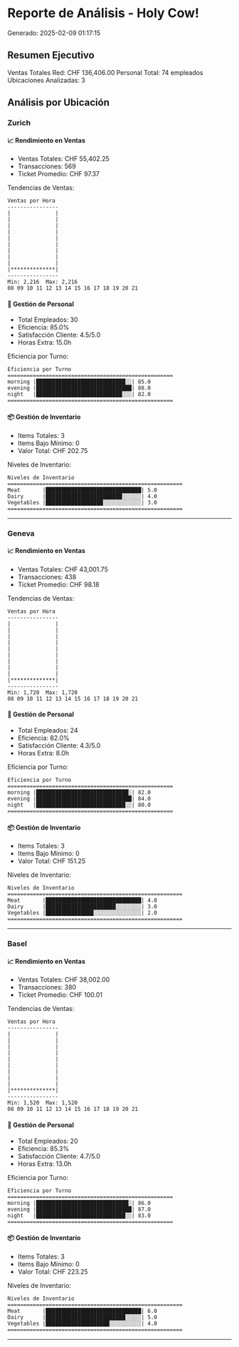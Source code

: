 # Reporte de Análisis - Holy Cow!
Generado: 2025-02-09 01:17:15

## Resumen Ejecutivo

Ventas Totales Red: CHF 136,406.00
Personal Total: 74 empleados
Ubicaciones Analizadas: 3

## Análisis por Ubicación

### Zurich

#### 📈 Rendimiento en Ventas
- Ventas Totales: CHF 55,402.25
- Transacciones: 569
- Ticket Promedio: CHF 97.37

Tendencias de Ventas:
```
Ventas por Hora
----------------
|              |
|              |
|              |
|              |
|              |
|              |
|              |
|              |
|              |
|**************|
----------------
Min: 2,216  Max: 2,216
08 09 10 11 12 13 14 15 16 17 18 19 20 21
```

#### 👥 Gestión de Personal
- Total Empleados: 30
- Eficiencia: 85.0%
- Satisfacción Cliente: 4.5/5.0
- Horas Extra: 15.0h

Eficiencia por Turno:
```
Eficiencia por Turno
====================================================
morning |████████████████████████████░░| 85.0
evening |██████████████████████████████| 88.0
night   |███████████████████████████░░░| 82.0
====================================================
```

#### 📦 Gestión de Inventario
- Items Totales: 3
- Items Bajo Mínimo: 0
- Valor Total: CHF 202.75

Niveles de Inventario:
```
Niveles de Inventario
=======================================================
Meat       |██████████████████████████████| 5.0
Dairy      |████████████████████████░░░░░░| 4.0
Vegetables |██████████████████░░░░░░░░░░░░| 3.0
=======================================================
```

---

### Geneva

#### 📈 Rendimiento en Ventas
- Ventas Totales: CHF 43,001.75
- Transacciones: 438
- Ticket Promedio: CHF 98.18

Tendencias de Ventas:
```
Ventas por Hora
----------------
|              |
|              |
|              |
|              |
|              |
|              |
|              |
|              |
|              |
|**************|
----------------
Min: 1,720  Max: 1,720
08 09 10 11 12 13 14 15 16 17 18 19 20 21
```

#### 👥 Gestión de Personal
- Total Empleados: 24
- Eficiencia: 82.0%
- Satisfacción Cliente: 4.3/5.0
- Horas Extra: 8.0h

Eficiencia por Turno:
```
Eficiencia por Turno
====================================================
morning |█████████████████████████████░| 82.0
evening |██████████████████████████████| 84.0
night   |████████████████████████████░░| 80.0
====================================================
```

#### 📦 Gestión de Inventario
- Items Totales: 3
- Items Bajo Mínimo: 0
- Valor Total: CHF 151.25

Niveles de Inventario:
```
Niveles de Inventario
=======================================================
Meat       |██████████████████████████████| 4.0
Dairy      |██████████████████████░░░░░░░░| 3.0
Vegetables |███████████████░░░░░░░░░░░░░░░| 2.0
=======================================================
```

---

### Basel

#### 📈 Rendimiento en Ventas
- Ventas Totales: CHF 38,002.00
- Transacciones: 380
- Ticket Promedio: CHF 100.01

Tendencias de Ventas:
```
Ventas por Hora
----------------
|              |
|              |
|              |
|              |
|              |
|              |
|              |
|              |
|              |
|**************|
----------------
Min: 1,520  Max: 1,520
08 09 10 11 12 13 14 15 16 17 18 19 20 21
```

#### 👥 Gestión de Personal
- Total Empleados: 20
- Eficiencia: 85.3%
- Satisfacción Cliente: 4.7/5.0
- Horas Extra: 13.0h

Eficiencia por Turno:
```
Eficiencia por Turno
====================================================
morning |█████████████████████████████░| 86.0
evening |██████████████████████████████| 87.0
night   |████████████████████████████░░| 83.0
====================================================
```

#### 📦 Gestión de Inventario
- Items Totales: 3
- Items Bajo Mínimo: 0
- Valor Total: CHF 223.25

Niveles de Inventario:
```
Niveles de Inventario
=======================================================
Meat       |██████████████████████████████| 6.0
Dairy      |█████████████████████████░░░░░| 5.0
Vegetables |████████████████████░░░░░░░░░░| 4.0
=======================================================
```

---
